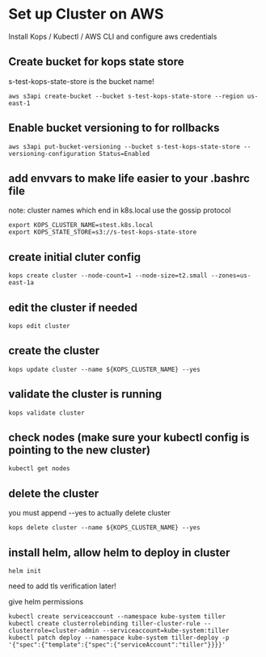 # Set up Cluster on AWS

Install Kops / Kubectl / AWS CLI and configure aws credentials

## Create bucket for kops state store
s-test-kops-state-store is the bucket name!
```
aws s3api create-bucket --bucket s-test-kops-state-store --region us-east-1
```

## Enable bucket versioning to for rollbacks
```
aws s3api put-bucket-versioning --bucket s-test-kops-state-store --versioning-configuration Status=Enabled
```

## add envvars to make life easier to your .bashrc file
note: cluster names which end in k8s.local use the gossip protocol
```
export KOPS_CLUSTER_NAME=stest.k8s.local
export KOPS_STATE_STORE=s3://s-test-kops-state-store
```

## create initial cluter config
```
kops create cluster --node-count=1 --node-size=t2.small --zones=us-east-1a
```

## edit the cluster if needed
```
kops edit cluster
```

## create the cluster
```
kops update cluster --name ${KOPS_CLUSTER_NAME} --yes
```

## validate the cluster is running
```
kops validate cluster
```

## check nodes (make sure your kubectl config is pointing to the new cluster)
```
kubectl get nodes
```


## delete the cluster
you must append --yes to actually delete cluster
```
kops delete cluster --name ${KOPS_CLUSTER_NAME} --yes
```



## install helm, allow helm to deploy in cluster

```
helm init
```
need to add tls verification later!

give helm permissions

```
kubectl create serviceaccount --namespace kube-system tiller  
kubectl create clusterrolebinding tiller-cluster-rule --clusterrole=cluster-admin --serviceaccount=kube-system:tiller  
kubectl patch deploy --namespace kube-system tiller-deploy -p '{"spec":{"template":{"spec":{"serviceAccount":"tiller"}}}}' 
```